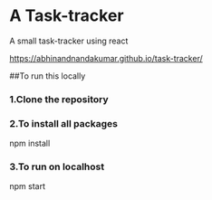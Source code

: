 # A Task-tracker

A small task-tracker using react

https://abhinandnandakumar.github.io/task-tracker/

##To run this locally 
### 1.Clone the repository 

### 2.To install all packages
npm install

### 3.To run on localhost
npm start 



